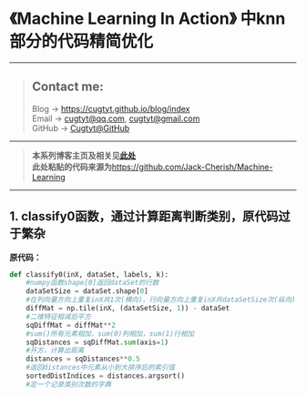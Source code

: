 # 《Machine Learning In Action》 中knn部分的代码精简优化

---
> ## Contact me:
> Blog -> <https://cugtyt.github.io/blog/index>  
> Email -> <cugtyt@qq.com>, <cugtyt@gmail.com>  
> GitHub -> [Cugtyt@GitHub](https://github.com/Cugtyt)

---

> **本系列博客主页及相关见**[**此处**](https://github.com/Cugtyt/blog/ml-in-action/index)  
> **此处粘贴的代码来源为**<https://github.com/Jack-Cherish/Machine-Learning>

---

## 1. classify0函数，通过计算距离判断类别，原代码过于繁杂

**原代码：**

``` python
def classify0(inX, dataSet, labels, k):
    #numpy函数shape[0]返回dataSet的行数
    dataSetSize = dataSet.shape[0]
    #在列向量方向上重复inX共1次(横向)，行向量方向上重复inX共dataSetSize次(纵向)
    diffMat = np.tile(inX, (dataSetSize, 1)) - dataSet
    #二维特征相减后平方
    sqDiffMat = diffMat**2
    #sum()所有元素相加，sum(0)列相加，sum(1)行相加
    sqDistances = sqDiffMat.sum(axis=1)
    #开方，计算出距离
    distances = sqDistances**0.5
    #返回distances中元素从小到大排序后的索引值
    sortedDistIndices = distances.argsort()
    #定一个记录类别次数的字典
    classCount = {}
    for i in range(k):
        #取出前k个元素的类别
        voteIlabel = labels[sortedDistIndices[i]]
        #dict.get(key,default=None),字典的get()方法,返回指定键的值,如果值不在字典中返回默认值。
        #计算类别次数
        classCount[voteIlabel] = classCount.get(voteIlabel,0) + 1
    #python3中用items()替换python2中的iteritems()
    #key=operator.itemgetter(1)根据字典的值进行排序
    #key=operator.itemgetter(0)根据字典的键进行排序
    #reverse降序排序字典
    sortedClassCount = sorted(classCount.items(),key=operator.itemgetter(1),reverse=True)
    #返回次数最多的类别,即所要分类的类别
    return sortedClassCount[0][0]
```

问题：  

没有利用numpy的broadcasting便利，tile导致无用的扩充，而且类别的提取也有些复杂，使用[Counter](https://docs.python.org/3.6/library/collections.html#counter-objects)可以极大简化。

**参考修改：**

``` python
def classify0(inx, dataset, labels, k):
    # Compute distance
    dist = np.sum((inx - dataset)**2, axis=1)**0.5
    # A list that contains k nearest neighbor labels
    k_labels = [labels[index] for index in dist.argsort()[0 : k]]
    # Use Counter to compute most common label
    label = Counter(k_labels).most_common(1)[0][0]
    return label
```


## 2. autoNorm函数，同样写法复杂

**原代码：**

``` python
def autoNorm(dataSet):
    #获得数据的最小值
    minVals = dataSet.min(0)
    maxVals = dataSet.max(0)
    #最大值和最小值的范围
    ranges = maxVals - minVals
    #shape(dataSet)返回dataSet的矩阵行列数
    normDataSet = np.zeros(np.shape(dataSet))
    #返回dataSet的行数
    m = dataSet.shape[0]
    #原始值减去最小值
    normDataSet = dataSet - np.tile(minVals, (m, 1))
    #除以最大和最小值的差,得到归一化数据
    normDataSet = normDataSet / np.tile(ranges, (m, 1))
    #返回归一化数据结果,数据范围,最小值
    return normDataSet, ranges, minVals
```

问题：  

没有利用numpy的broadcasting便利，tile导致无用的扩充，简单的逻辑实现繁杂

**参考修改：**

``` python
def auto_norm(dataset):
    minvalue = np.min(dataset, axis=0)
    maxvalue = np.max(dataset, axis=0)
    ranges = maxvalue - minvalue
    norm_dataset = (dataset - minvalue) / ranges
    return norm_dataset, ranges, minvalue
```

**多加利用语言和功能包的特性，能极大简化代码，逻辑也更为清晰，代码更加可读**